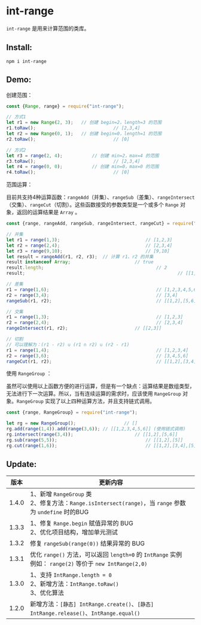 # int-range

`int-range` 是用来计算范围的类库。



## Install:

```shell
npm i int-range
```



## Demo:

创建范围：

```javascript
const {Range, range} = require("int-range");

// 方式1
let r1 = new Range(2, 3);	// 创建 begin=2，length=3 的范围
r1.toRaw();								// [2,3,4]
let r2 = new Range(0, 1);	// 创建 begin=0，length=1 的范围
r2.toRaw();								// [0]

// 方式2
let r3 = range(2, 4);			// 创建 min=2，max=4 的范围
r3.toRaw(); 							// [2,3,4]
let r4 = range(0, 0);			// 创建 min=0，max=0 的范围
r4.toRaw();								// [0]
```



范围运算：

目前共支持4种运算函数：`rangeAdd`（并集）、`rangeSub`（差集）、`rangeIntersect`（交集）、`rangeCut`（切割）。这些函数接受的参数类型是一个或多个 `Range` 对象，返回的运算结果是 `Array` 。

```javascript
const {range, rangeAdd, rangeSub, rangeIntersect, rangeCut} = require("int-range");

// 并集
let r1 = range(1,3);								// [1,2,3]
let r2 = range(2,4);								// [2,3,4]
let r3 = range(9,10);								// [9,10]
let result = rangeAdd(r1, r2, r3);	// 计算 r1、r2 的并集
result instanceof Array;						// true
result.length;											// 2
result;															// [[1,2,3,4],[9,10]]

// 差集
r1 = range(1,6);										// [1,2,3,4,5,6]
r2 = range(3,4);										// [3,4]
rangeSub(r1, r2);										// [[1,2],[5,6]]

// 交集
r1 = range(1,3);										// [1,2,3]
r2 = range(2,4);										// [2,3,4]
rangeIntersect(r1, r2);							// [[2,3]]

// 切割
// 可以理解为：(r1 - r2) ∪ (r1 ∩ r2) ∪ (r2 - r1)
r1 = range(1,4);										// [1,2,3,4]
r2 = range(3,6);										// [3,4,5,6]
rangeCut(r1, r2);										// [[1,2],[3,4],[5,6]]
```



使用 `RangeGroup` ：

虽然可以使用以上函数方便的进行运算，但是有一个缺点：运算结果是数组类型，无法进行下一次运算。所以，当有连续运算的需求时，应该使用 `RangeGroup` 对象。`RangeGroup` 实现了以上四种运算方法，并且支持链式调用。

```javascript
const {range, RangeGroup} = require("int-range");

let rg = new RangeGroup();					// []
rg.add(range(1,4)).add(range(3,6));	// [[1,2,3,4,5,6]] (使用链式调用)
rg.intersect(range(3,4));						// [[1,2],[5,6]]
rg.sub(range(5,5));									// [[1,2],[5]]
rg.cut(range(1,6));									// [[1,2],[3,4],[5],[6]]
```



## Update:

|  版本 | 更新内容 |
| ------ | --- |
| 1.4.0 | 1、新增 `RangeGroup` 类<br>2、修复方法：`Range.isIntersect(range)`，当 `range` 参数为 `undefine` 时的BUG|
| 1.3.3 | 1、修复 `Range.begin` 赋值异常的 BUG<br>2、优化项目结构，增加单元测试 |
| 1.3.2 | 修复 `rangeSub(range(0))` 结果异常的 BUG |
| 1.3.1 | 优化 `range()` 方法，可以返回 `length=0` 的 `IntRange` 实例<br>例如： `range(2)` 等价于 `new IntRange(2,0)`|
| 1.3.0 | 1、支持 `IntRange.length = 0`<br>2、新增方法：`IntRange.toRaw()`<br>3、优化算法<br>|
| 1.2.0 | 新增方法：`[静态] IntRange.create()`、`[静态] IntRange.release()`、`IntRange.equal()`|